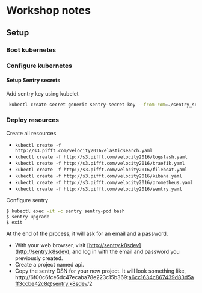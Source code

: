 # Workshop notes

## Setup

### Boot kubernetes

### Configure kubernetes

#### Setup Sentry secrets

Add sentry key using kubelet

```sh
 kubectl create secret generic sentry-secret-key --from-rom=./sentry_secret_key.txt
```

### Deploy resources

Create all resources

* `kubectl create -f http://s3.pifft.com/velocity2016/elasticsearch.yaml`
* `kubectl create -f http://s3.pifft.com/velocity2016/logstash.yaml`
* `kubectl create -f http://s3.pifft.com/velocity2016/traefik.yaml`
* `kubectl create -f http://s3.pifft.com/velocity2016/filebeat.yaml`
* `kubectl create -f http://s3.pifft.com/velocity2016/kibana.yaml`
* `kubectl create -f http://s3.pifft.com/velocity2016/prometheus.yaml`
* `kubectl create -f http://s3.pifft.com/velocity2016/sentry.yaml`

Configure sentry

```sh
$ kubectl exec -it -c sentry sentry-pod bash
$ sentry upgrade
$ exit
```

At the end of the process, it will ask for an email and a password.

* With your web browser, visit [http://sentry.k8sdev](http://sentry.k8sdev), and log in with the email and
password you previously created.
* Create a project named api.
* Copy the sentry DSN for your new project. It will look something like, http://6f00c6fce5dc47ecaba78e223c15b369:a6cc1634c867439d83d5aff3ccbe42c8@sentry.k8sdev/2


